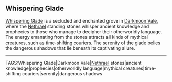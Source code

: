 ## Whispering Glade

[Whispering Glade](../Places/Whispering_Glade.md) is a secluded and enchanted grove in [Darkmoon Vale](../Places/Darkmoon_Vale.md), where the [Nethrael](../Lore/Nethrael.md) standing stones whisper ancient knowledge and prophecies to those who manage to decipher their otherworldly language. The energy emanating from the stones attracts all kinds of mythical creatures, such as time-shifting couriers. The serenity of the glade belies the dangerous shadows that lie beneath its captivating allure.


---

TAGS:Whispering Glade|Darkmoon Vale|[Nethrael](../Lore/Nethrael.md) stones|ancient knowledge|prophecies|otherworldly language|mythical creatures|time-shifting couriers|serenity|dangerous shadows
